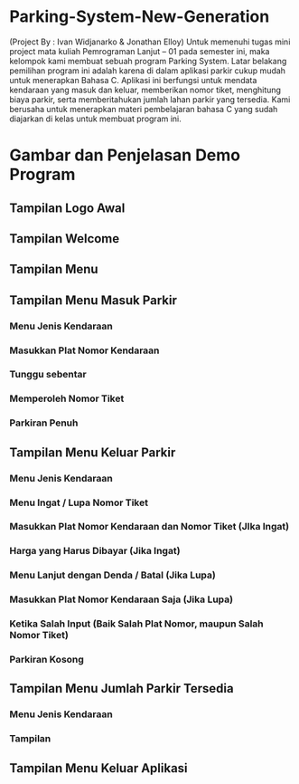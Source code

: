 # Parking-System-New-Generation

(Project By : Ivan Widjanarko & Jonathan Elloy) Untuk memenuhi tugas mini project mata kuliah Pemrograman Lanjut – 01 pada semester ini, maka kelompok kami membuat sebuah program Parking System. Latar belakang pemilihan program ini adalah karena di dalam aplikasi parkir cukup mudah untuk menerapkan Bahasa C. Aplikasi ini berfungsi untuk mendata kendaraan yang masuk dan keluar, memberikan nomor tiket, menghitung biaya parkir, serta memberitahukan jumlah lahan parkir yang tersedia. Kami berusaha untuk menerapkan materi pembelajaran bahasa C yang sudah diajarkan di kelas untuk membuat program ini.

# Gambar dan Penjelasan Demo Program

## Tampilan Logo Awal

## Tampilan Welcome

## Tampilan Menu

## Tampilan Menu Masuk Parkir
### Menu Jenis Kendaraan

### Masukkan Plat Nomor Kendaraan

### Tunggu sebentar

### Memperoleh Nomor Tiket

### Parkiran Penuh

## Tampilan Menu Keluar Parkir
### Menu Jenis Kendaraan

### Menu Ingat / Lupa Nomor Tiket

### Masukkan Plat Nomor Kendaraan dan Nomor Tiket (JIka Ingat)

### Harga yang Harus Dibayar (Jika Ingat)

### Menu Lanjut dengan Denda / Batal (Jika Lupa)

### Masukkan Plat Nomor Kendaraan Saja (Jika Lupa)

### Ketika Salah Input (Baik Salah Plat Nomor, maupun Salah Nomor Tiket)

### Parkiran Kosong

## Tampilan Menu Jumlah Parkir Tersedia
### Menu Jenis Kendaraan

### Tampilan

## Tampilan Menu Keluar Aplikasi
